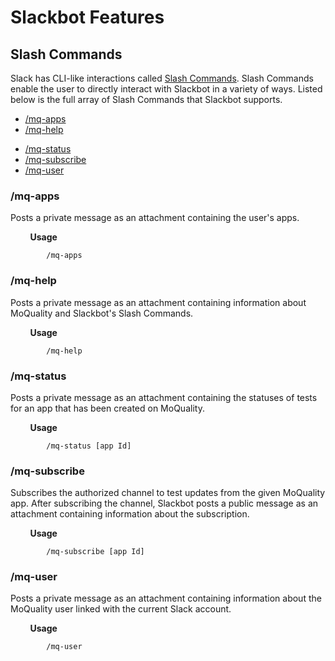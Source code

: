 # Slackbot Features

## Slash Commands

Slack has CLI-like interactions called [Slash Commands](https://api.slack.com/slash-commands). Slash Commands enable the user to directly interact with Slackbot in a variety of ways. Listed below is the full array of Slash Commands that Slackbot supports.

* [/mq-apps](#mq-apps)
* [/mq-help](#mq-help)
<!-- * [/mq-schedule](#/mq-schedule) -->
* [/mq-status](#mq-status)
* [/mq-subscribe](#mq-subscribe)
* [/mq-user](#mq-user)

### **/mq-apps**

Posts a private message as an attachment containing the user's apps.

&nbsp;&nbsp;&nbsp;&nbsp;&nbsp;&nbsp;&nbsp;&nbsp;**Usage**

            /mq-apps

### **/mq-help**

Posts a private message as an attachment containing information about MoQuality and Slackbot's Slash Commands.

&nbsp;&nbsp;&nbsp;&nbsp;&nbsp;&nbsp;&nbsp;&nbsp;**Usage**

            /mq-help

<!-- ### **/mq-schedule**

Schedules a test for an app that has been created on MoQuality. The necessary information to perform this Slash Command can be obtained with the [MQ CLI](../integration-ci-cd/mq-cli.md). After scheduling the test, Slackbot posts a private message as an attachment containing the status of the newly scheduled test.

&nbsp;&nbsp;&nbsp;&nbsp;&nbsp;&nbsp;&nbsp;&nbsp;**Usage**

            /mq-schedule [app Id] [device group Id] [report name] [test suite Id] -->

### **/mq-status**

Posts a private message as an attachment containing the statuses of tests for an app that has been created on MoQuality.

&nbsp;&nbsp;&nbsp;&nbsp;&nbsp;&nbsp;&nbsp;&nbsp;**Usage**

            /mq-status [app Id]

### **/mq-subscribe**

Subscribes the authorized channel to test updates from the given MoQuality app. After subscribing the channel, Slackbot posts a public message as an attachment containing information about the subscription.

&nbsp;&nbsp;&nbsp;&nbsp;&nbsp;&nbsp;&nbsp;&nbsp;**Usage**

            /mq-subscribe [app Id]

### **/mq-user**

Posts a private message as an attachment containing information about the MoQuality user linked with the current Slack account.

&nbsp;&nbsp;&nbsp;&nbsp;&nbsp;&nbsp;&nbsp;&nbsp;**Usage**

            /mq-user